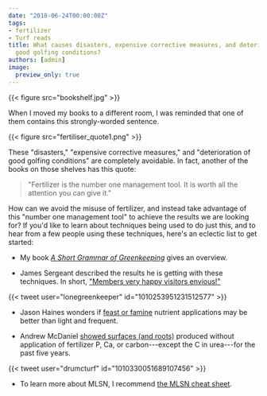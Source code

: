 ```yaml
---
date: "2018-06-24T00:00:00Z"
tags:
- fertilizer
- Turf reads
title: What causes disasters, expensive corrective measures, and deterioration of
  good golfing conditions?
authors: [admin]
image:
  preview_only: true
---
```


{{< figure src="bookshelf.jpg" >}}

When I moved my books to a different room, I was reminded that one of them contains this strongly-worded sentence. 

{{< figure src="fertiliser_quote1.png" >}}

These "disasters," "expensive corrective measures," and "deterioration of good golfing conditions" are completely avoidable. In fact, another of the books on those shelves has this quote:

> "Fertilizer is the number one management tool. It is worth all the attention you can give it."

How can we avoid the misuse of fertilizer, and instead take advantage of this "number one management tool" to achieve the results we are looking for? If you'd like to learn about techniques being used to do just this, and to hear from a few people using these techniques, here's an eclectic list to get started: 

* My book [*A Short Grammar of Greenkeeping*](https://leanpub.com/short_grammar_of_greenkeeping) gives an overview.

* James Sergeant described the results he is getting with these techniques. In short, ["Members very happy visitors envious!"](https://twitter.com/lonegreenkeeper/status/1010253951231512577)

{{< tweet user="lonegreenkeeper" id="1010253951231512577" >}}

* Jason Haines wonders if [feast or famine](https://fusariummy.blogspot.com/2018/06/is-feast-or-famine-better-than-light.html) nutrient applications may be better than light and frequent.

* Andrew McDaniel [showed surfaces (and roots)](https://twitter.com/drumcturf/status/1010330051689107456) produced without application of fertilizer P, Ca, or carbon---except the C in urea---for the past five years.

{{< tweet user="drumcturf" id="1010330051689107456" >}}

* To learn more about MLSN, I recommend [the MLSN cheat sheet](https://www.asianturfgrass.com/2018-02-03-new-mlsn-cheat-sheet/).

